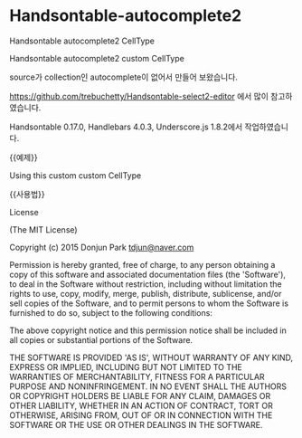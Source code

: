 # Handsontable-autocomplete2
Handsontable autocomplete2 CellType


Handsontable autocomplete2 custom CellType

source가 collection인 autocomplete이 없어서 만들어 보왔습니다.

https://github.com/trebuchetty/Handsontable-select2-editor 에서 많이 참고하였습니다.

Handsontable 0.17.0, Handlebars 4.0.3, Underscore.js 1.8.2에서 작업하였습니다.

{{예제}}


Using this custom custom CellType

{{사용법}}


License

(The MIT License)

Copyright (c) 2015 Donjun Park <tdjun@naver.com>

Permission is hereby granted, free of charge, to any person obtaining a copy of this software and associated documentation files (the 'Software'), to deal in the Software without restriction, including without limitation the rights to use, copy, modify, merge, publish, distribute, sublicense, and/or sell copies of the Software, and to permit persons to whom the Software is furnished to do so, subject to the following conditions:

The above copyright notice and this permission notice shall be included in all copies or substantial portions of the Software.

THE SOFTWARE IS PROVIDED 'AS IS', WITHOUT WARRANTY OF ANY KIND, EXPRESS OR IMPLIED, INCLUDING BUT NOT LIMITED TO THE WARRANTIES OF MERCHANTABILITY, FITNESS FOR A PARTICULAR PURPOSE AND NONINFRINGEMENT. IN NO EVENT SHALL THE AUTHORS OR COPYRIGHT HOLDERS BE LIABLE FOR ANY CLAIM, DAMAGES OR OTHER LIABILITY, WHETHER IN AN ACTION OF CONTRACT, TORT OR OTHERWISE, ARISING FROM, OUT OF OR IN CONNECTION WITH THE SOFTWARE OR THE USE OR OTHER DEALINGS IN THE SOFTWARE.
